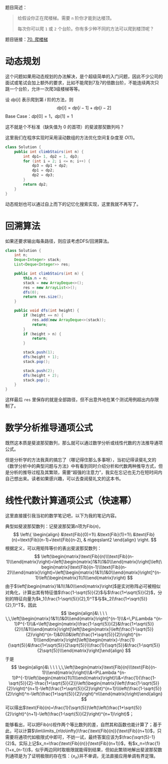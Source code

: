 题目简述：

> 给假设你正在爬楼梯。需要 `n` 阶你才能到达楼顶。
>
> 每次你可以爬 `1` 或 `2` 个台阶。你有多少种不同的方法可以爬到楼顶呢？

题目链接：[70. 爬楼梯](https://leetcode.cn/problems/climbing-stairs/)

# 动态规划

这个问题如果用动态规划的办法解决，是个超级简单的入门问题，因此不少公司的面试或笔试会加上额外的要求，比如不能爬到7及7的倍数台阶，不能连续两次只跳一个台阶，允许一次爬3级楼梯等等。

设 $dp[i]$ 表示爬到第 $i$ 阶的方法，则
$$
dp[i]=dp[i-1]+dp[i-2]
$$
Base Case：$dp[0]=1$，$dp[1]=1$

这不就是个不标准（缺失值为 $0$ 的首项）的斐波那契数列吗？

这里我们在程序实现时采用滚动数组的方法优化空间复杂度至 $O(1)$。

```java
class Solution {
    public int climbStairs(int n) {
        int dp1= 1, dp2 = 1, dp3;
        for (int i = 2; i <= n; i++) {
            dp3 = dp1 + dp2;
            dp1 = dp2;
            dp2 = dp3;
        }
        return dp2;
    }
}
```

动态规划也可以通过自上而下的记忆化搜索实现，这里我就不再写了。

# 回溯算法

如果还要求输出每条路径，则应该考虑DFS/回溯算法。

```java
class Solution {
    int n;
    Deque<Integer> stack;
    List<Deque<Integer>> res;

    public int climbStairs(int n) {
        this.n = n;
        stack = new ArrayDeque<>();
        res = new ArrayList<>();
        dfs(0);
        return res.size();
    }

    public void dfs(int height) {
        if (height == n) {
            res.add(new ArrayDeque<>(stack));
            return;
        }
        if (height > n) {
            return;
        }

        stack.push(1);
        dfs(height + 1);
        stack.pop();

        stack.push(2);
        dfs(height + 2);
        stack.pop();
    }
}
```

这样最后 `res` 里保存的就是全部路径，但不出意外地在某个测试用例超出内存限制了。

# 数学分析推导通项公式

既然这本质是斐波那契数列，那么就可以通过数学分析或线性代数的方法推导通项公式。

但是分析学的方法我真的搞忘了（哪记得住那么多事呀），当初记得读斐礼文的《数学分析中的典型问题与方法》中有看到同时介绍分析和代数两种推导方式，但是分析的推导过程及其繁琐，需要“超强的注意力”，我实在忘记也无力在短时间内自己想出来。读者如果感兴趣，可以去查阅斐礼文的这本书。

# 线性代数计算通项公式（快速幂）

这里直接援引我当初的数学笔记吧，以下为我的笔记内容。

典型如斐波那契数列：记斐波那契第$n$项为$\text{Fib}(n)$，
$$
\left\{
\begin{align}
&\text{Fib}(0)=1\\
&\text{Fib}(1)=1\\
&\text{Fib}(n)=\text{Fib}(n-1)+\text{Fib}(n-2), & n\geqslant2
\end{align}
\right.
$$
根据定义，可以用矩阵等价的表出斐波那契数列：
$$
\left(\begin{matrix}\text{Fib}(n)\\\text{Fib}(n-1)\\\end{matrix}\right)=\left[\begin{matrix}1&1\\1&0\\\end{matrix}\right]\left(\begin{matrix}\text{Fib}(n-1)\\\text{Fib}(n-2)\\\end{matrix}\right)=\left[\begin{matrix}1&1\\1&0\\\end{matrix}\right]^{n-1}\left(\begin{matrix}1\\1\\\end{matrix}\right)
$$
由于$\left[\begin{matrix}1&1\\1&0\\\end{matrix}\right]$是实对称阵必可被相似对角化，计算出其有特征值$\frac{1-\sqrt{5}}{2}$与$\frac{1+\sqrt{5}}{2}$，分别的特征向量为$k_1(\frac{1-\sqrt{5}}{2},1)^T$与$k_2(\frac{1+\sqrt{5}}{2},1)^T$，因此
$$
\begin{align}&\ \ \ \ \,\,\left[\begin{matrix}1&1\\1&0\\\end{matrix}\right]^{n-1}\\&=\,P\Lambda ^{n-1}P^{-1}\\&=\left[\begin{matrix}\frac{1-\sqrt{5}}{2}&\frac{1+\sqrt{5}}{2}\\1&1\\\end{matrix}\right]\left[\begin{matrix}\left(\frac{1-\sqrt{5}}{2}\right)^{n-1}&0\\0&\left(\frac{1+\sqrt{5}}{2}\right)^{n-1}\\\end{matrix}\right]\left[\begin{matrix}-\frac{1}{\sqrt{5}}&\frac{1+\sqrt{5}}{2\sqrt{5}}\\\frac{1}{\sqrt{5}}&\frac{1-\sqrt{5}}{2\sqrt{5}}\\\end{matrix}\right]\end{align}
$$
于是
$$
\begin{align}&\ \ \ \ \,\,\left(\begin{matrix}\text{Fib}(n)\\\text{Fib}(n-1)\\\end{matrix}\right)\\&=P\Lambda ^{n-1}P^{-1}\left(\begin{matrix}1\\1\\\end{matrix}\right)\\&=\frac{1}{\frac{1-\sqrt{5}}{2}-\frac{1+\sqrt{5}}{2}}\left(\begin{matrix}\left(\frac{1-\sqrt{5}}{2}\right)^{n+1}-\left(\frac{1+\sqrt{5}}{2}\right)^{n+1}\\\left(\frac{1-\sqrt{5}}{2}\right)^n-\left(\frac{1+\sqrt{5}}{2}\right)^n\\\end{matrix}\right)\end{align}
$$
可以得出$\text{Fib}(n)=\frac{1}{\sqrt{5}}\left(\left(\frac{1+\sqrt{5}}{2}\right)^{n+1}-\left(\frac{1-\sqrt{5}}{2}\right)^{n+1}\right)$；

能够看出，可以把$\text{Fib}(n)$视作两个等比数列的差，自然其和函数也能计算了；基于此，可以计算$\lim\limits_{n\to\infty}\frac{\text{Fib}(n)}{\text{Fib}(n+1)}$，只需要将通项代如极限式中即可，不妨一试，最终答案应该为$\frac{\sqrt{5}-1}{2}$。实际上记$x_n=\frac{\text{Fib}(n)}{\text{Fib}(n+1)}$，有$x_n=\frac{1}{1+x_{n-1}}$，似乎两边同时取极限就能得到结果，但如此繁琐地解出斐波那契数列通项是为了证明极限的存在性：$\{x_n\}$并不单调，无法直接应用单调有界定理。